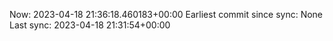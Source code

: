 Now: 2023-04-18 21:36:18.460183+00:00 Earliest commit since sync: None Last sync: 2023-04-18 21:31:54+00:00
